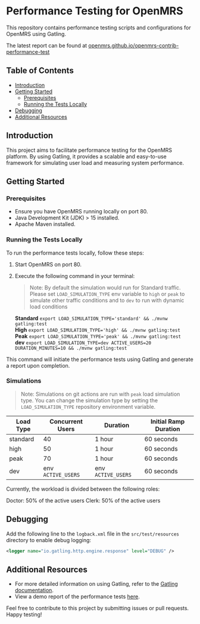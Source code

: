 # Performance Testing for OpenMRS

This repository contains performance testing scripts and configurations for OpenMRS using Gatling.

The latest report can be found at [openmrs.github.io/openmrs-contrib-performance-test](https://openmrs.github.io/openmrs-contrib-performance-test/)

## Table of Contents
- [Introduction](#introduction)
- [Getting Started](#getting-started)
    - [Prerequisites](#prerequisites)
    - [Running the Tests Locally](#running-the-tests-locally)
- [Debugging](#debugging)
- [Additional Resources](#additional-resources)

## Introduction

This project aims to facilitate performance testing for the OpenMRS platform. By using Gatling, it provides a scalable and easy-to-use framework for simulating user load and measuring system performance.

## Getting Started

### Prerequisites

- Ensure you have OpenMRS running locally on port 80.
- Java Development Kit (JDK) > 15 installed.
- Apache Maven installed.

### Running the Tests Locally

To run the performance tests locally, follow these steps:

1. Start OpenMRS on port 80.
2. Execute the following command in your terminal:

    > Note: By default the simulation would run for Standard traffic. Please set `LOAD_SIMULATION_TYPE` env variable to `high` or `peak` to simulate other traffic conditions and to `dev` to run with dynamic load conditions
    
    **Standard**
    `export LOAD_SIMULATION_TYPE='standard' && ./mvnw gatling:test` \
    **High** `export LOAD_SIMULATION_TYPE='high' && ./mvnw gatling:test` \
    **Peak** `export LOAD_SIMULATION_TYPE='peak' && ./mvnw gatling:test` \
    **dev**  `export LOAD_SIMULATION_TYPE=dev ACTIVE_USERS=20 DURATION_MINUTES=10 && ./mvnw gatling:test`


This command will initiate the performance tests using Gatling and generate a report upon completion.

### Simulations

> Note: Simulations on git actions are run with `peak` load simulation type. You can change the simulation type by setting the `LOAD_SIMULATION_TYPE` repository environment variable.

| Load Type | Concurrent Users   | Duration           | Initial Ramp Duration |
|-----------|--------------------|--------------------|-----------------------|
| standard  | 40                 | 1 hour             | 60 seconds            |
| high      | 50                 | 1 hour             | 60 seconds            |
| peak      | 70                 | 1 hour             | 60 seconds            |
| dev       | env `ACTIVE_USERS` | env `ACTIVE_USERS` | 60 seconds            |

Currently, the workload is divided between the following roles:

Doctor: 50% of the active users
Clerk: 50% of the active users


## Debugging

Add the following line to the `logback.xml` file in the `src/test/resources` directory to enable debug logging:

```xml
<logger name="io.gatling.http.engine.response" level="DEBUG" />
```

## Additional Resources

- For more detailed information on using Gatling, refer to the [Gatling documentation](https://gatling.io/docs/).
- View a demo report of the performance tests [here](https://omrs-performance-report.surge.sh/).

Feel free to contribute to this project by submitting issues or pull requests. Happy testing!
